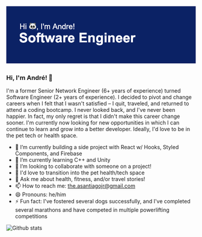 ## [![runandrerun header](./header.png)](https://runandrerun.github.io/)
### Hi, I'm André! 👋

I'm a former Senior Network Engineer (6+ years of experience) turned Software Engineer (2+ years of experience). I decided to pivot and change careers when I felt that I wasn't satisfied – I quit, traveled, and returned to attend a coding bootcamp. I never looked back, and I've never been happier. In fact, my only regret is that I didn't make this career change sooner. I'm currently now looking for new opportunities in which I can continue to learn and grow into a better developer. Ideally, I'd love to be in the pet tech or health space.

- 🔭 I’m currently building a side project with React w/ Hooks, Styled Components, and Firebase
- 🌱 I’m currently learning C++ and Unity 
- 👯 I’m looking to collaborate with someone on a project!
- 🤔 I'd love to transition into the pet health/tech space 
- 💬 Ask me about health, fitness, and/or travel stories!
- 📫 How to reach me: the.asantiagojr@gmail.com
- 😄 Pronouns: he/him
- ⚡ Fun fact: I've fostered several dogs successfully, and I've completed several marathons and have competed in multiple powerlifting competitions

<img src="https://github-readme-stats.vercel.app/api/?username=runandrerun" alt="Github stats"/>
